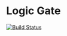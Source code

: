 Logic Gate
===

[![Build Status](https://travis-ci.org/the6thm0nth/logic-gate.svg?branch=master)](https://travis-ci.org/the6thm0nth/logic-gate)